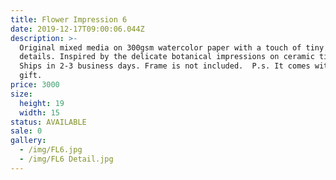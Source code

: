 ```yaml
---
title: Flower Impression 6
date: 2019-12-17T09:00:06.044Z
description: >-
  Original mixed media on 300gsm watercolor paper with a touch of tiny gold
  details. Inspired by the delicate botanical impressions on ceramic tiles. 
  Ships in 2-3 business days. Frame is not included.  P.s. It comes with a free
  gift. 
price: 3000
size:
  height: 19
  width: 15
status: AVAILABLE
sale: 0
gallery:
  - /img/FL6.jpg
  - /img/FL6 Detail.jpg
---
```


